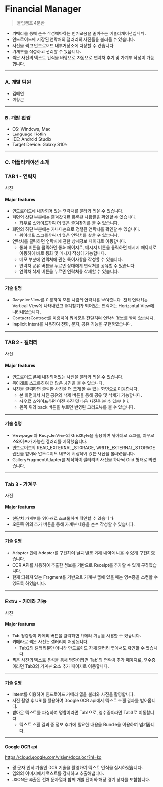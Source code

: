# Financial Manager
> 몰입캠프 4분반
-  카메라를 통해 손수 작성해야하는 번거로움을 줄여주는 어플리케이션입니다.
- 안드로이드에 저장된 연락처와 갤러리의 사진들을 불러올 수 있습니다.
- 사진을 찍고 안드로이드 내부저장소에 저장할 수 있습니다.
- 가계부를 작성하고 관리할 수 있습니다.
- 찍은 사진의 텍스트 인식을 바탕으로 자동으로 연락처 추가 및 가계부 작성이 가능합니다.

---
### A. 개발 팀원
- 김혜연
- 이황근
---
### B. 개발 환경
- OS: Windows, Mac
- Language: Kotlin
- IDE: Android Studio
- Target Device: Galaxy S10e

---
### C. 어플리케이션 소개

### TAB 1 - 연락처

사진

#### Major features
- 안드로이드에 내장되어 있는 연락처를 불러와 띄울 수 있습니다.
- 화면의 상단 부분에는 즐겨찾기로 등록한 사람들을 확인할 수 있습니다.
  - 좌우로 스와이프하여 더 많은 즐겨찾기를 볼 수 있습니다.
- 화면의 하단 부분에는 가나다순으로 정렬된 연락처를 확인할 수 있습니다.
  - 위아래로 스크롤하여 더 많은 연락처를 찾을 수 있습니다.
- 연락처를 클릭하면 연락처에 관한 상세정보 페이지로 이동합니다.
  - 통화 버튼을 클릭하면 통화 페이지로, 메시지 버튼을 클릭하면 메시지 페이지로 이동하여 바로 통화 및 메시지 작성이 가능합니다.
  - 메모 부분에 연락처에 관한 특이사항을 작성할 수 있습니다.
  - 연락처 공유 버튼을 누르면 상대에게 연락처를 공유할 수 있습니다.
  - 연락처 삭제 버튼을 누르면 연락처를 삭제할 수 있습니다.
---
#### 기술 설명
- Recycler View를 이용하여 모든 사람의 연락처를 보여줍니다. 전체 연락처는 Vertical View에 나타내었고 즐겨찾기가 되어있는 연락처는 Horizontal View에  나타내었습니다. 
- ContactsContract를 이용하여 쿼리문을 전달하여 연락처 정보를 받아 왔습니다. 
- Implicit Intent를 사용하여 전화, 문자, 공유 기능을 구현하였습니다.

---
### TAB 2 - 갤러리

사진

#### Major features
- 안드로이드 폰에 내장되어있는 사진을 불러와 띄울 수 있습니다.
- 위아래로 스크롤하여 더 많은 사진을 볼 수 있습니다.
- 사진을 클릭하면 클릭한 사진을 더 크게 볼 수 있는 화면으로 이동합니다.
  - 본 화면에서 사진 공유와 삭제 버튼을 통해 공유 및 삭제가 가능합니다.
  - 좌우로 스와이프하면 이전 사진 및 다음 사진을 볼 수 있습니다.
  - 왼쪽 위의 back 버튼을 누르면 반영된 그리드뷰를 볼 수 있습니다.
---
#### 기술 설명
- Viewpager와 RecyclerView의 GridStyle을 활용하여 위아래로 스크롤, 좌우로 스와이프가 가능한 갤러리를 제작했습니다.
- 안드로이드의 READ_EXTERNAL_STORAGE, WRITE_EXTERNAL_STORAGE 권환을 받아와 안드로이드 내부에 저장되어 있는 사진을 불러왔습니다.
- GalleryFragmentAdapter를 제작하여 갤러리의 사진을 하나씩 Grid 형태로 띄웠습니다.  

---
### Tab 3 - 가계부

사진

#### Major features
- 한달치 가계부를 위아래로 스크롤하며 확인할 수 있습니다.
- 오른쪽 위의 추가 버튼을 통해 가계부 내용을 손수 작성할 수 있습니다.
---
#### 기술 설명
- Adapter 안에 Adapter를 구현하여 날짜 별로 거래 내역이 나올 수 있게 구현하였습니다.
- OCR API를 사용하여 추출한 정보를 기반으로 Receipt를 추가할 수 있게 구하였습니다.
- 현재 띄워져 있는 Fragment를 기반으로 가계부 탭에 있을 때는 영수증을 스캔할 수 있도록 하였습니다.


---
### Extra -  카메라 기능

사진

#### Major features
- Tab 정중앙의 카메라 버튼을 클릭하면 카메라 기능을 사용할 수 있습니다.
- 카메라로 찍은 사진은 갤러리에 저장됩니다.
  - Tab2의 갤러리뿐만 아니라 안드로이드 자체 갤러리 앱에서도 확인할 수 있습니다.
- 찍은 사진의 텍스트 분석을 통해 명함이라면 Tab1의 연락처 추가 페이지로, 영수증이라면 Tab3의 가계부 요소 추가 페이지로 이동합니다.
---
#### 기술 설명
- Intent를 이용하여 안드로이드 카메라 앱을 불러와 사진을 촬영합니다.
- 사진 촬영 후 URI를 활용하여 Google OCR api에서 텍스트 스캔 결과를 받아옵니다.
- 받아온 텍스트를 파싱하여 명함이라면 Tab1으로, 영수증이라면 Tab3로 이동합니다.
  - 텍스트 스캔 결과 중 정보 추가에 필요한 내용을 Bundle을 이용하여 넘겨줍니다.
---
#### Google OCR api
https://cloud.google.com/vision/docs/ocr?hl=ko


- 광 문자 인식 기술인 OCR 기술을 활영하여 텍스트 인식을 실시하였습니다.
- 임의의 이미지에서 텍스트를 감지하고 추출해냅니다.
- JSON은 추출된 전체 문자열과 함께 개별 단어와 해당 경계 상자를 포함합니다.

